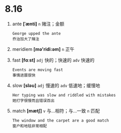 # 8.16

1. ante **[ˈænti]** `n` 赌注；金额

   ```
   George upped the ante
   乔治加大了赌注
   ```

2. meridiem **[mə'ridi:əm]** `n` 正午

3. fast **[fɑːst]** `adj` 快的；快速的 `adv` 快速的

   ```
   Events are moving fast
   事情进展很快
   ```

4. slow **[sləʊ]** `adj` 慢速的 `adv` 低速地；缓慢地

   ```
   Her typing was slow and riddled with mistakes
   她打字很慢而且错误百出
   ```

5. match **[mætʃ]** `v` 与...相符；与...一致 `n` 匹配

   ```
   The window and the carpet are a good match
   窗户和地毯非常相配
   ```

